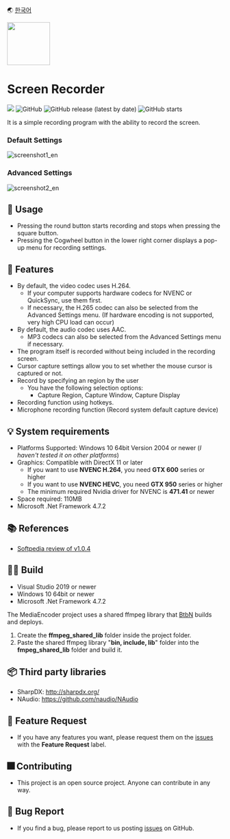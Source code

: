 🌏 [한국어](./README-ko.md)

<img src="./ScreenRecorder/icon.ico" width="100" height="100">

# Screen Recorder

<p>
  
  <img src="https://hits.seeyoufarm.com/api/count/incr/badge.svg?url=https%3A%2F%2Fgithub.com%2Fakon47%2FScreenRecorder&count_bg=%2379C83D&title_bg=%23555555&icon=&icon_color=%23E7E7E7&title=hits&edge_flat=false" />
  <img alt="GitHub" src="https://img.shields.io/github/license/akon47/ScreenRecorder">
  <img alt="GitHub release (latest by date)" src="https://img.shields.io/github/v/release/akon47/ScreenRecorder">
  <img alt="GitHub starts" src="https://img.shields.io/github/stars/akon47/ScreenRecorder">
</p>

It is a simple recording program with the ability to record the screen.

### Default Settings
![screenshot1_en](https://user-images.githubusercontent.com/49547202/132877051-fccf792b-bc02-48dd-b4bf-81bd2409a8aa.png)


### Advanced Settings
![screenshot2_en](https://user-images.githubusercontent.com/49547202/132877059-2249d2e4-9b4e-45ee-bad6-34de84221560.png)

## 📃 Usage
- Pressing the round button starts recording and stops when pressing the square button.
- Pressing the Cogwheel button in the lower right corner displays a pop-up menu for recording settings.

## 🎨 Features
- By default, the video codec uses H.264.
  - If your computer supports hardware codecs for NVENC or QuickSync, use them first.
  - If necessary, the H.265 codec can also be selected from the Advanced Settings menu. (If hardware encoding is not supported, very high CPU load can occur)
- By default, the audio codec uses AAC.
  - MP3 codecs can also be selected from the Advanced Settings menu if necessary.
- The program itself is recorded without being included in the recording screen.
- Cursor capture settings allow you to set whether the mouse cursor is captured or not.
- Record by specifying an region by the user
  - You have the following selection options:
    - Capture Region, Capture Window, Capture Display
- Recording function using hotkeys.
- Microphone recording function (Record system default capture device)

## 💡 System requirements
- Platforms Supported: Windows 10 64bit Version 2004 or newer (*I haven't tested it on other platforms*)
- Graphics: Compatible with DirectX 11 or later
  - If you want to use **NVENC H.264**, you need **GTX 600** series or higher
  - If you want to use **NVENC HEVC**, you need **GTX 950** series or higher
  - The minimum required Nvidia driver for NVENC is **471.41** or newer
- Space required: 110MB
- Microsoft .Net Framework 4.7.2

## 📚 References
- [Softpedia review of v1.0.4](https://www.softpedia.com/get/Multimedia/Video/Video-Recording/ScreenRecorder-K.shtml)

## 👨‍💻 Build

- Visual Studio 2019 or newer
- Windows 10 64bit or newer
- Microsoft .Net Framework 4.7.2

The MediaEncoder project uses a shared ffmpeg library that [BtbN](https://github.com/BtbN/FFmpeg-Builds) builds and deploys.

1. Create the **ffmpeg_shared_lib** folder inside the project folder.
2. Paste the shared ffmpeg library "**bin, include, lib**" folder into the **fmpeg_shared_lib** folder and build it.

## 📦 Third party libraries
- SharpDX: http://sharpdx.org/
- NAudio: https://github.com/naudio/NAudio

## 💁 Feature Request
- If you have any features you want, please request them on the [issues](https://github.com/akon47/ScreenRecorder/issues) with the **Feature Request** label.

## 🎆 Contributing
- This project is an open source project. Anyone can contribute in any way.

## 🐞 Bug Report
- If you find a bug, please report to us posting [issues](https://github.com/akon47/ScreenRecorder/issues) on GitHub.
